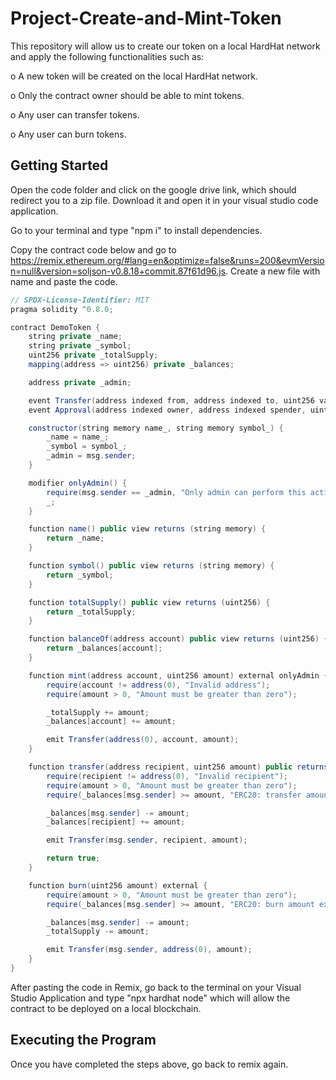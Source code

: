 # Project-Create-and-Mint-Token
This repository will allow us to create our token on a local HardHat network and apply the following functionalities such as:

o	A new token will be created on the local HardHat network.

o	Only the contract owner should be able to mint tokens.

o	Any user can transfer tokens.

o	Any user can burn tokens.

## Getting Started

Open the code folder and click on the google drive link, which should redirect you to a zip file. Download it and open it in your visual studio code application.

Go to your terminal and type "npm i" to install dependencies.

Copy the contract code below and go to https://remix.ethereum.org/#lang=en&optimize=false&runs=200&evmVersion=null&version=soljson-v0.8.18+commit.87f61d96.js. Create a new file with name and paste the code.

```Java
// SPDX-License-Identifier: MIT
pragma solidity ^0.8.0;

contract DemoToken {
    string private _name;
    string private _symbol;
    uint256 private _totalSupply;
    mapping(address => uint256) private _balances;

    address private _admin;

    event Transfer(address indexed from, address indexed to, uint256 value);
    event Approval(address indexed owner, address indexed spender, uint256 value);

    constructor(string memory name_, string memory symbol_) {
        _name = name_;
        _symbol = symbol_;
        _admin = msg.sender;
    }

    modifier onlyAdmin() {
        require(msg.sender == _admin, "Only admin can perform this action");
        _;
    }

    function name() public view returns (string memory) {
        return _name;
    }

    function symbol() public view returns (string memory) {
        return _symbol;
    }

    function totalSupply() public view returns (uint256) {
        return _totalSupply;
    }

    function balanceOf(address account) public view returns (uint256) {
        return _balances[account];
    }

    function mint(address account, uint256 amount) external onlyAdmin {
        require(account != address(0), "Invalid address");
        require(amount > 0, "Amount must be greater than zero");

        _totalSupply += amount;
        _balances[account] += amount;

        emit Transfer(address(0), account, amount);
    }

    function transfer(address recipient, uint256 amount) public returns (bool) {
        require(recipient != address(0), "Invalid recipient");
        require(amount > 0, "Amount must be greater than zero");
        require(_balances[msg.sender] >= amount, "ERC20: transfer amount exceeds balance");

        _balances[msg.sender] -= amount;
        _balances[recipient] += amount;

        emit Transfer(msg.sender, recipient, amount);

        return true;
    }

    function burn(uint256 amount) external {
        require(amount > 0, "Amount must be greater than zero");
        require(_balances[msg.sender] >= amount, "ERC20: burn amount exceeds balance");

        _balances[msg.sender] -= amount;
        _totalSupply -= amount;

        emit Transfer(msg.sender, address(0), amount);
    }
}
```
After pasting the code in Remix, go back to the terminal on your Visual Studio Application and type "npx hardhat node" which will allow the contract to be deployed on a local blockchain.

## Executing the Program

Once you have completed the steps above, go back to remix again. 


